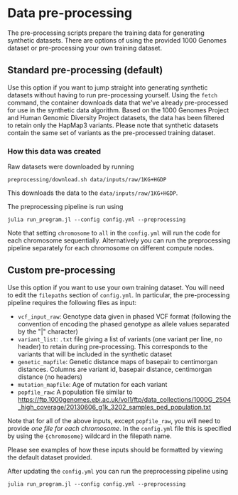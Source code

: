 # Data pre-processing

The pre-processing scripts prepare the training data for generating synthetic datasets. There are options of using the provided 1000 Genomes dataset or pre-processing your own training dataset.

## Standard pre-processing (default) 

Use this option if you want to jump straight into generating synthetic datasets without having to run pre-processing yourself. Using the `fetch` command, the container downloads data that we've already pre-processed for use in the synthetic data algorithm. Based on the 1000 Genomes Project and Human Genomic Diversity Project datasets, the data has been filtered to retain only the HapMap3 variants. Please note that synthetic datasets contain the same set of variants as the pre-processed training dataset.

### How this data was created

Raw datasets were downloaded by running 

```
preprocessing/download.sh data/inputs/raw/1KG+HGDP
``` 

This downloads the data to the `data/inputs/raw/1KG+HGDP`.

The preprocessing pipeline is run using

```
julia run_program.jl --config config.yml --preprocessing
```

Note that setting `chromosome` to `all` in the `config.yml` will run the code for each chromosome sequentially. Alternatively you can run the preprocessing pipeline separately for each chromosome on different compute nodes.

## Custom pre-processing

Use this option if you want to use your own training dataset. You will need to edit the `filepaths` section of `config.yml`. In particular, the pre-processing pipeline requires the following files as input:

- `vcf_input_raw`: Genotype data given in phased VCF format (following the convention of encoding the phased genotype as allele values separated by the "|" character)
- `variant_list`: `.txt` file giving a list of variants (one variant per line, no header) to retain during pre-processing. This corresponds to the variants that will be included in the synthetic dataset
- `genetic_mapfile`: Genetic distance maps of basepair to centimorgan distances. Columns are variant id, basepair distance, centimorgan distance (no headers)
- `mutation_mapfile`: Age of mutation for each variant
- `popfile_raw`: A population file similar to https://ftp.1000genomes.ebi.ac.uk/vol1/ftp/data_collections/1000G_2504_high_coverage/20130606_g1k_3202_samples_ped_population.txt

Note that for all of the above inputs, except `popfile_raw`, you will need to provide *one file for each chromosome*. In the `config.yml` file this is specified by using the `{chromosome}` wildcard in the filepath name.

Please see examples of how these inputs should be formatted by viewing the default dataset provided.

After updating the `config.yml` you can run the preprocessing pipeline using
```
julia run_program.jl --config config.yml --preprocessing
```

